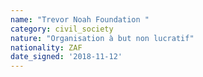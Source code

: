 ```yaml
---
name: "Trevor Noah Foundation "
category: civil_society
nature: "Organisation à but non lucratif"
nationality: ZAF
date_signed: '2018-11-12'
---
```

    